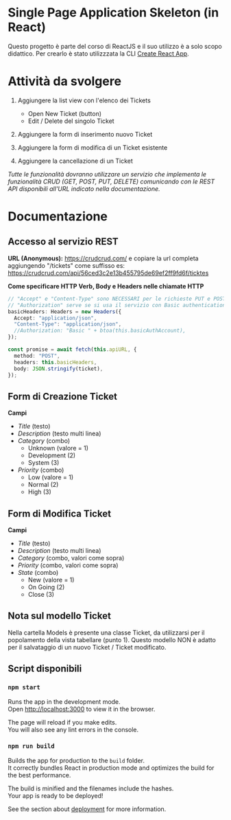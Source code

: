 # Single Page Application Skeleton (in React)

Questo progetto è parte del corso di ReactJS e il suo utilizzo è a solo scopo didattico.
Per crearlo è stato utilizzzata la CLI [Create React App](https://github.com/facebook/create-react-app).

# Attività da svolgere

1. Aggiungere la list view con l'elenco dei Tickets

   - Open New Ticket (button)
   - Edit / Delete del singolo Ticket

2. Aggiungere la form di inserimento nuovo Ticket

3. Aggiungere la form di modifica di un Ticket esistente

4. Aggiungere la cancellazione di un Ticket

_Tutte le funzionalità dovranno utilizzare un servizio che
implementa le funzionalità CRUD (GET, POST, PUT, DELETE)
comunicando con le REST API disponibili all'URL indicato
nella documentazione._

# Documentazione

## Accesso al servizio REST

**URL (Anonymous):** https://crudcrud.com/ e copiare la url completa aggiungendo "/tickets" come suffisso es: https://crudcrud.com/api/56ced3c2e13b455795de69ef2ff9fd6f/ticktes

**Come specificare HTTP Verb, Body e Headers nelle chiamate HTTP**

```ts
// "Accept" e "Content-Type" sono NECESSARI per le richieste PUT e POST
// "Authorization" serve se si usa il servizio con Basic authentication
basicHeaders: Headers = new Headers({
  Accept: "application/json",
  "Content-Type": "application/json",
  //Authorization: "Basic " + btoa(this.basicAuthAccount),
});

const promise = await fetch(this.apiURL, {
  method: "POST",
  headers: this.basicHeaders,
  body: JSON.stringify(ticket),
});
```

## Form di Creazione Ticket

**Campi**

- _Title_ (testo)
- _Description_ (testo multi linea)
- _Category_ (combo)
  - Unknown (valore = 1)
  - Development (2)
  - System (3)
- _Priority_ (combo)
  - Low (valore = 1)
  - Normal (2)
  - High (3)

## Form di Modifica Ticket

**Campi**

- _Title_ (testo)
- _Description_ (testo multi linea)
- _Category_ (combo, valori come sopra)
- _Priority_ (combo, valori come sopra)
- _State_ (combo)
  - New (valore = 1)
  - On Going (2)
  - Close (3)

## Nota sul modello Ticket

Nella cartella Models è presente una classe Ticket,
da utilizzarsi per il popolamento della vista tabellare (punto 1).
Questo modello NON è adatto per il salvataggio di un nuovo Ticket / Ticket modificato.

## Script disponibili

### `npm start`

Runs the app in the development mode.<br>
Open [http://localhost:3000](http://localhost:3000) to view it in the browser.

The page will reload if you make edits.<br>
You will also see any lint errors in the console.

### `npm run build`

Builds the app for production to the `build` folder.<br>
It correctly bundles React in production mode and optimizes the build for the best performance.

The build is minified and the filenames include the hashes.<br>
Your app is ready to be deployed!

See the section about [deployment](https://facebook.github.io/create-react-app/docs/deployment) for more information.
